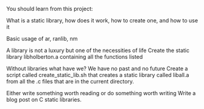 You should learn from this project:

What is a static library, how does it work, how to create one, and how to use it

Basic usage of ar, ranlib, nm

A library is not a luxury but one of the necessities of life
Create the static library libholberton.a containing all the functions listed

Without libraries what have we? We have no past and no future
Create a script called create_static_lib.sh that creates a static library called liball.a from all the .c files that are in the current directory.

Either write something worth reading or do something worth writing
Write a blog post on C static libraries.
